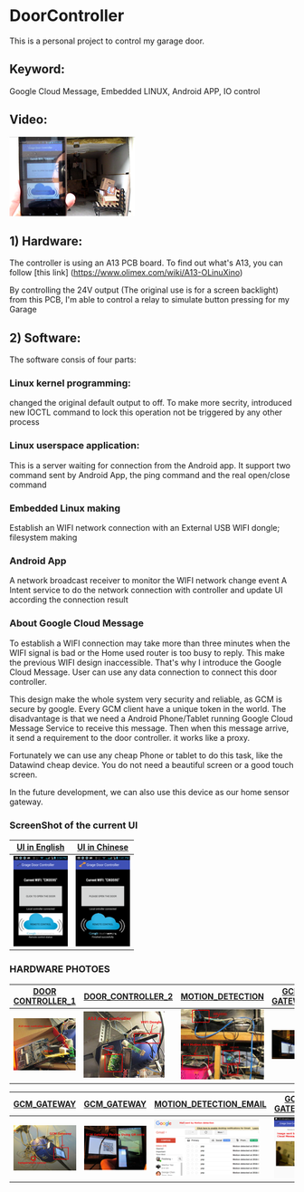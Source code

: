 # DoorController
This is a personal project to control my garage door. 
## Keyword: 
Google Cloud Message, Embedded LINUX, Android APP, IO control 
## Video: 
[![VIDEO](https://github.com/PeishengYE/DoorController/blob/master/docs/Garage_door_testing_0000.png)](https://www.youtube.com/watch?v=-v5WE888Jag)
## 1) Hardware:
The controller is using an A13 PCB board. To find out what's A13, you can follow [this link]
(https://www.olimex.com/wiki/A13-OLinuXino)  

By controlling the  24V output (The original use is for a screen backlight) from this PCB,
I'm able to control a relay to simulate button pressing for my Garage

## 2) Software:
The software consis of four parts: 

### Linux kernel programming: 
   changed the original default output to off. To make more secrity, 
   introduced new IOCTL command to lock this operation not be triggered by any other process 

### Linux userspace application: 
   This is a server waiting for connection from the Android app. It support two command sent by Android App, 
   the ping command and the real open/close command 
   
### Embedded Linux making 
   Establish an WIFI network connection with an External USB WIFI dongle; 
   filesystem making

### Android App
   A network broadcast receiver to monitor the WIFI network change event
   A Intent service to do the network connection with controller and update UI according the connection result


###  About Google Cloud Message 
   To establish a WIFI connection may take more than three minutes when the WIFI signal is bad or the Home used router is too busy to reply.    This make the previous WIFI design inaccessible. That's why I introduce the Google Cloud Message. User can use any data connection to connect this door controller. 
   
   This design make the whole system very security and reliable, as GCM is secure by google.  Every GCM client have a unique token in the world.  The disadvantage is that we need a Android Phone/Tablet running Google Cloud Message Service to receive this message. Then when this message arrive, it send a requirement to the door controller. it works like a proxy.

Fortunately we can use any cheap Phone or tablet to do this task, like the Datawind cheap device. You do not need a beautiful screen or  a good touch screen. 

   In the future development, we can also use this device as our home sensor gateway. 

###  ScreenShot of the current UI 
[UI in English](https://github.com/PeishengYE/DoorController/blob/master/docs/Ui_doorController_003.png)| [UI in Chinese](https://github.com/PeishengYE/DoorController/blob/master/docs/Ui_doorController_001.png)
------------ | -------------
![UI in English](https://github.com/PeishengYE/DoorController/blob/master/docs/small/Ui_doorController_003.png)| ![UI in Chinese](https://github.com/PeishengYE/DoorController/blob/master/docs/small/Ui_doorController_001.png)

###  HARDWARE PHOTOES 
[DOOR CONTROLLER_1](https://github.com/PeishengYE/DoorController/blob/master/docs/A13_door_controller_switch_board_000_.JPG)| [DOOR_CONTROLLER_2](https://github.com/PeishengYE/DoorController/blob/master/docs/A13_door_controller_switch_board_001_.JPG)| [MOTION_DETECTION](https://github.com/PeishengYE/DoorController/blob/master/docs/A13_motion_detection_board_000_.JPG)| [GCM GATEWAY](https://github.com/PeishengYE/DoorController/blob/master/docs/Google_Cloud_message_gateway_000_.JPG)
------------ | ------------- | ------------- | -------------
![DOOR CONTROLLER_1](https://github.com/PeishengYE/DoorController/blob/master/docs/small/A13_door_controller_switch_board_000_.JPG)| ![DOOR_CONTROLLER_2](https://github.com/PeishengYE/DoorController/blob/master/docs/small/A13_door_controller_switch_board_001_.JPG)| ![MOTION_DETECTION](https://github.com/PeishengYE/DoorController/blob/master/docs/small/A13_motion_detection_board_000_.JPG)| ![GCM GATEWAY](https://github.com/PeishengYE/DoorController/blob/master/docs/small/Google_Cloud_message_gateway_000_.JPG)

[GCM_GATEWAY](https://github.com/PeishengYE/DoorController/blob/master/docs/Google_Cloud_message_gateway_001_.JPG)| [GCM_GATEWAY](https://github.com/PeishengYE/DoorController/blob/master/docs/Google_Cloud_message_gateway_002.JPG)| [MOTION_DETECTION_EMAIL](https://github.com/PeishengYE/DoorController/blob/master/docs/motion_detected_by_mail_000.png)| [GCM GATEWAY](https://github.com/PeishengYE/DoorController/blob/master/docs/remote_image_recevied.png)
------------ | ------------- | ------------- | -------------
![GCM_GATEWAY](https://github.com/PeishengYE/DoorController/blob/master/docs/small/Google_Cloud_message_gateway_001_.JPG)| ![GCM_GATEWAY](https://github.com/PeishengYE/DoorController/blob/master/docs/small/Google_Cloud_message_gateway_002.JPG)| ![MOTION_DETECTION_EMAIL](https://github.com/PeishengYE/DoorController/blob/master/docs/small/motion_detected_by_mail_000.png)| ![GCM GATEWAY](https://github.com/PeishengYE/DoorController/blob/master/docs/small/remote_image_recevied.png)

